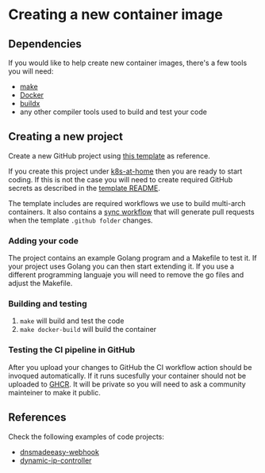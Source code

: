 # Creating a new container image

## Dependencies

If you would like to help create new container images, there's a few tools
you will need:

- [make](https://www.gnu.org/software/make/)
- [Docker](https://www.docker.com/get-started)
- [buildx](https://docs.docker.com/buildx/working-with-buildx/)
- any other compiler tools used to build and test your code

## Creating a new project

Create a new GitHub project using
[this template](https://github.com/k8s-at-home/template-container-image)
as reference.

If you create this project under [k8s-at-home](https://github.com/k8s-at-home)
then you are ready to start coding. If this is not the case you will need to
create required GitHub secrets as described in the
[template README](https://github.com/k8s-at-home/template-container-image/blob/main/README.md).

The template includes are required workflows we use to build multi-arch containers.
It also contains a
[sync workflow](https://github.com/k8s-at-home/template-container-image/blob/main/.github/workflows/sync_template.yaml)
that will generate pull requests when the template `.github folder` changes.

### Adding your code

The project contains an example Golang program and a Makefile to test it. If your
project uses Golang you can then start extending it. If you use a different
programming languaje you will need to remove the go files and adjust the
Makefile.

### Building and testing

1. `make` will build and test the code
2. `make docker-build` will build the container

### Testing the CI pipeline in GitHub

After you upload your changes to GitHub the CI workflow action should be invoqued
automatically. If it runs sucesfully your container should not be uploaded to
[GHCR](https://github.com/orgs/k8s-at-home/packages?ecosystem=container).
It will be private so you will need to ask a community mainteiner to make it public.

## References

Check the following examples of code projects:

- [dnsmadeeasy-webhook](https://github.com/k8s-at-home/dnsmadeeasy-webhook)
- [dynamic-ip-controller](https://github.com/k8s-at-home/dynamic-ip-controller)
